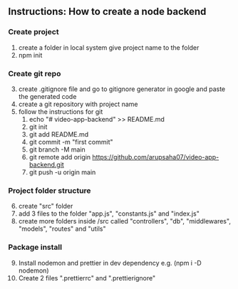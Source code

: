 ## Instructions: How to create a node backend

### Create project
1. create a folder in local system give project name to the folder
2. npm init

### Create git repo
3. create .gitignore file and go to gitignore generator in google and paste the generated code
4. create a git repository with project name
5. follow the instructions for git
    1. echo "# video-app-backend" >> README.md
    2. git init
    3. git add README.md
    4. git commit -m "first commit"
    5. git branch -M main
    6. git remote add origin https://github.com/arupsaha07/video-app-backend.git
    7. git push -u origin main

### Project folder structure
6. create "src" folder
7. add 3 files to the folder "app.js", "constants.js" and "index.js"
8. create more folders inside /src called "controllers", "db", "middlewares", "models", "routes" and "utils"

### Package install
9. Install nodemon and prettier in dev dependency e.g. (npm i -D nodemon)
10. Create 2 files ".prettierrc" and ".prettierignore"